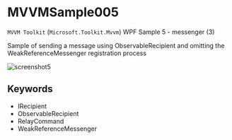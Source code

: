 # MVVMSample005
`MVVM Toolkit` (`Microsoft.Toolkit.Mvvm`) WPF Sample 5 - messenger (3)

Sample of sending a message using ObservableRecipient and omitting the WeakReferenceMessenger registration process

![screenshot5](https://user-images.githubusercontent.com/81235941/115363179-343ad200-a1fd-11eb-9078-35e3d980bd30.png)

## Keywords

* IRecipient
* ObservableRecipient
* RelayCommand
* WeakReferenceMessenger
